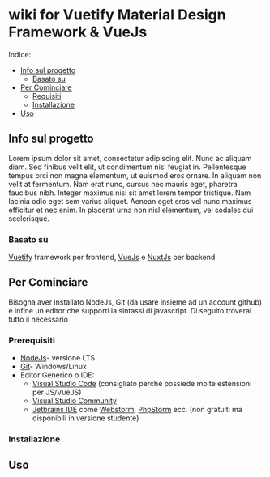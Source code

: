 # wiki for Vuetify Material Design Framework & VueJs

Indice:

<ul>
    <li>
    <a href="#info-sul-progetto">Info sul progetto</a>
      <ul>
    <li><a href="#basato-su">Basato su</a></li>
      </ul>
    </li>
    </li>
    <li>
    <a href="#per-cominciare">Per Cominciare</a>
  <ul>
    <li><a href="#prerequisiti">Requisiti</a></li>
    <li><a href="#installazione">Installazione</a></li>
  </ul>
    </li>
    <li><a href="#uso">Uso</a></li>
</ul>

## Info sul progetto

<p>Lorem ipsum dolor sit amet, consectetur adipiscing elit. Nunc ac aliquam diam. Sed finibus velit elit, ut condimentum nisl feugiat in. Pellentesque tempus orci non magna elementum, ut euismod eros ornare. In aliquam non velit at fermentum. Nam erat nunc, cursus nec mauris eget, pharetra faucibus nibh. Integer maximus nisi sit amet lorem tempor tristique. Nam lacinia odio eget sem varius aliquet. Aenean eget eros vel nunc maximus efficitur et nec enim. In placerat urna non nisl elementum, vel sodales dui scelerisque. </p>

### Basato su

<a href="https://vuetifyjs.com/en/">Vuetify</a> framework per frontend, <a href="https://vuejs.org/">VueJs</a> e <a href="https://nuxtjs.org/">NuxtJs</a> per backend

## Per Cominciare

<p>
Bisogna aver installato NodeJs, Git (da usare insieme ad un account github) e 
infine un editor che supporti la sintassi di javascript. Di seguito troverai tutto il necessario


</p>

### Prerequisiti

<ul>
  <li><a href="https://nodejs.org/it/">NodeJs</a>- versione LTS</li>
  <li><a href="https://git-scm.com/downloads">Git</a>- Windows/Linux</li>
  <li>Editor Generico o IDE:
<ul>
  <li><a href="https://code.visualstudio.com/Download">Visual Studio Code</a> (consigliato perchè possiede molte estensioni per JS/VueJS)
  </li>
  <li>
    <a href="https://visualstudio.microsoft.com/it/vs/community/">Visual Studio Community</a>
  </li>
  <li><a href="https://www.jetbrains.com/products/#lang=js">Jetbrains IDE</a> come <a href="https://www.jetbrains.com/webstorm/">Webstorm</a>, 
    <a href="https://www.jetbrains.com/phpstorm/">PhpStorm</a> ecc. (non gratuiti ma disponibili in versione studente)
  </li>
  </ul>
  </li>
 </ul>

### Installazione

<p></p>

## Uso

<p></p>
